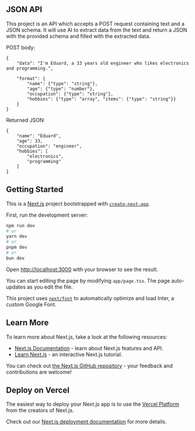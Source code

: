 ## JSON API

This project is an API which accepts a POST request containing text and a JSON schema. It will use AI to extract data from the text and return a JSON with the provided schema and filled with the extracted data.

POST body:
```
{
    "data": "I'm Eduard, a 33 years old engineer who likes electronics and programming.",

    "format": {
        "name": {"type": "string"},
        "age": {"type": "number"},
        "occupation": {"type": "string"},
        "hobbies": {"type": "array", "items": {"type": "string"}}
    }
}
```
Returned JSON:
```
{
    "name": "Eduard",
    "age": 33,
    "occupation": "engineer",
    "hobbies": [
        "electronics",
        "programming"
    ]
}
```





## Getting Started

This is a [Next.js](https://nextjs.org/) project bootstrapped with [`create-next-app`](https://github.com/vercel/next.js/tree/canary/packages/create-next-app).


First, run the development server:

```bash
npm run dev
# or
yarn dev
# or
pnpm dev
# or
bun dev
```

Open [http://localhost:3000](http://localhost:3000) with your browser to see the result.

You can start editing the page by modifying `app/page.tsx`. The page auto-updates as you edit the file.

This project uses [`next/font`](https://nextjs.org/docs/basic-features/font-optimization) to automatically optimize and load Inter, a custom Google Font.

## Learn More

To learn more about Next.js, take a look at the following resources:

- [Next.js Documentation](https://nextjs.org/docs) - learn about Next.js features and API.
- [Learn Next.js](https://nextjs.org/learn) - an interactive Next.js tutorial.

You can check out [the Next.js GitHub repository](https://github.com/vercel/next.js/) - your feedback and contributions are welcome!

## Deploy on Vercel

The easiest way to deploy your Next.js app is to use the [Vercel Platform](https://vercel.com/new?utm_medium=default-template&filter=next.js&utm_source=create-next-app&utm_campaign=create-next-app-readme) from the creators of Next.js.

Check out our [Next.js deployment documentation](https://nextjs.org/docs/deployment) for more details.
